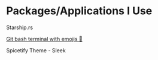 # Packages/Applications I Use

Starship.rs

[Git bash terminal with emojis 🦧](https://gist.github.com/OlivierLDff/766ea2be17e35fb7794f2a2a9ab5fb44)

Spicetify Theme - Sleek
